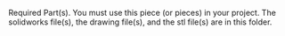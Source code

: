 Required Part(s).  You must use this piece (or pieces) in your project.  The solidworks file(s), the drawing file(s), and the stl file(s) are in this folder.
